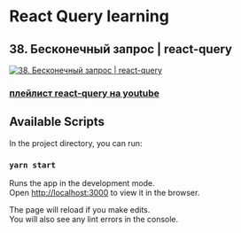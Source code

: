 # React Query learning
## 38. Бесконечный запрос | react-query

[![38. Бесконечный запрос | react-query](https://img.youtube.com/vi/W7a1sSiHvV0/0.jpg)](https://youtu.be/W7a1sSiHvV0)
### [плейлист react-query на youtube](https://youtube.com/playlist?list=PL5MDzsMECm45ZzoJ0F2-50aAvbbNd47_E)


## Available Scripts
In the project directory, you can run:

### `yarn start`

Runs the app in the development mode.\
Open [http://localhost:3000](http://localhost:3000) to view it in the browser.

The page will reload if you make edits.\
You will also see any lint errors in the console.

